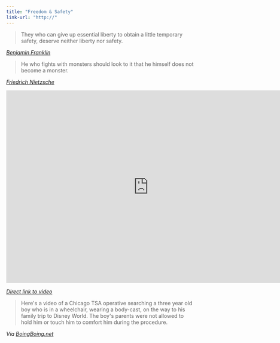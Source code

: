 ```yaml
---
title: "Freedom & Safety"
link-url: "http://"
---
```

<blockquote><p>
  They who can give up essential liberty to obtain a little temporary safety, deserve neither liberty nor safety.
</p></blockquote>
<p><cite><a href="http://en.wikiquote.org/wiki/Benjamin_Franklin">Benjamin Franklin</a></cite></p>
<blockquote><p>
  He who fights with monsters should look to it that he himself does not become a monster.
</p></blockquote>
<p><cite><a href="http://en.wikiquote.org/wiki/Friedrich_Nietzsche">Friedrich Nietzsche</a></cite></p>
<p><iframe width="759" height="515" src="http://www.youtube.com/embed/YNO-AzPxS4U" frameborder="0" allowfullscreen></iframe></p>
<p><em><a href="http://youtu.be/YNO-AzPxS4U">Direct link to video</a></em></p>
<blockquote><p>
  Here's a video of a Chicago TSA operative searching a three year old boy who is in a wheelchair, wearing a body-cast, on the way to his family trip to Disney World. The boy's parents were not allowed to hold him or touch him to comfort him during the procedure.
</p></blockquote>
<p><em>Via <a href="http://boingboing.net/2012/03/19/tsa-searches-body-casted-three.html">BoingBoing.net</a></em></p>
